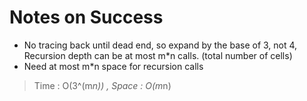 # Notes on Success
+ No tracing back until dead end, so expand by the base of 3, not 4,
  Recursion depth can be at most m*n calls. (total number of cells)
+ Need at most m*n space for recursion calls

> Time : O(3^(m*n)) , Space : O(m*n)
